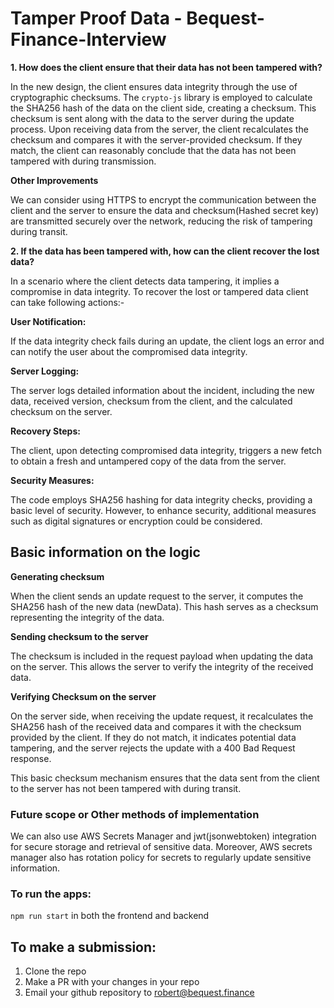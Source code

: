 # Tamper Proof Data - Bequest-Finance-Interview

**1. How does the client ensure that their data has not been tampered with?**

In the new design, the client ensures data integrity through the use of cryptographic checksums. The `crypto-js` library is employed to calculate the SHA256 hash of the data on the client side, creating a checksum. This checksum is sent along with the data to the server during the update process. Upon receiving data from the server, the client recalculates the checksum and compares it with the server-provided checksum. If they match, the client can reasonably conclude that the data has not been tampered with during transmission.

**Other Improvements**

 We can consider using HTTPS to encrypt the communication between the client and the server to ensure the data and checksum(Hashed secret key) are transmitted securely over the network, reducing the risk of tampering during transit.

**2. If the data has been tampered with, how can the client recover the lost data?**

In a scenario where the client detects data tampering, it implies a compromise in data integrity. To recover the lost or tampered data client can take following actions:-

**User Notification:**

If the data integrity check fails during an update, the client logs an error and can notify the user about the compromised data integrity.

**Server Logging:**

The server logs detailed information about the incident, including the new data, received version, checksum from the client, and the calculated checksum on the server.

**Recovery Steps:**

The client, upon detecting compromised data integrity, triggers a new fetch to obtain a fresh and untampered copy of the data from the server.

**Security Measures:**

The code employs SHA256 hashing for data integrity checks, providing a basic level of security. However, to enhance security, additional measures such as digital signatures or encryption could be considered.


## Basic information on the logic

**Generating checksum**

When the client sends an update request to the server, it computes the SHA256 hash of the new data (newData). This hash serves as a checksum representing the integrity of the data.

**Sending checksum to the server**

The checksum is included in the request payload when updating the data on the server. This allows the server to verify the integrity of the received data.

**Verifying Checksum on the server**

On the server side, when receiving the update request, it recalculates the SHA256 hash of the received data and compares it with the checksum provided by the client. If they do not match, it indicates potential data tampering, and the server rejects the update with a 400 Bad Request response.

This basic checksum mechanism ensures that the data sent from the client to the server has not been tampered with during transit. 

### Future scope or Other methods of implementation

We can also use AWS Secrets Manager and jwt(jsonwebtoken) integration for secure storage and retrieval of sensitive data. Moreover, AWS secrets manager also has rotation policy for secrets to regularly update sensitive information.

### To run the apps:
```npm run start``` in both the frontend and backend

## To make a submission:
1. Clone the repo
2. Make a PR with your changes in your repo
3. Email your github repository to robert@bequest.finance
